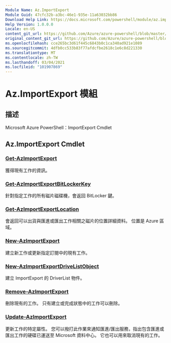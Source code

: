 ```yaml
---
Module Name: Az.ImportExport
Module Guid: 47cfc32b-a3bc-46e1-935e-11a63032bb86
Download Help Link: https://docs.microsoft.com/powershell/module/az.importexport
Help Version: 1.0.0.0
Locale: en-US
content_git_url: https://github.com/Azure/azure-powershell/blob/master/src/ImportExport/help/Az.ImportExport.md
original_content_git_url: https://github.com/Azure/azure-powershell/blob/master/src/ImportExport/help/Az.ImportExport.md
ms.openlocfilehash: cce265bc3d61f445c6843b0c1ca340ad921e1089
ms.sourcegitcommit: 4dfb0cc533b83f77afdcfbe2618c1e6c8d221330
ms.translationtype: MT
ms.contentlocale: zh-TW
ms.lasthandoff: 03/04/2021
ms.locfileid: "101907869"
---
```

# Az.ImportExport 模組
## 描述
Microsoft Azure PowerShell：ImportExport Cmdlet

## Az.ImportExport Cmdlet
### [Get-AzImportExport](Get-AzImportExport.md)
獲得現有工作的資訊。

### [Get-AzImportExportBitLockerKey](Get-AzImportExportBitLockerKey.md)
針對指定工作的所有磁片磁碟機，會返回 BitLocker 鍵。

### [Get-AzImportExportLocation](Get-AzImportExportLocation.md)
會返回可以出貨與匯進或匯出工作相關之磁片的位置詳細資料。
位置是 Azure 區域。

### [New-AzImportExport](New-AzImportExport.md)
建立新工作或更新指定訂閱中的現有工作。

### [New-AzImportExportDriveListObject](New-AzImportExportDriveListObject.md)
建立 ImportExport 的 DriverList 物件。

### [Remove-AzImportExport](Remove-AzImportExport.md)
刪除現有的工作。
只有建立或完成狀態中的工作可以刪除。

### [Update-AzImportExport](Update-AzImportExport.md)
更新工作的特定屬性。
您可以撥打此作業來通知匯進/匯出服務，指出包含匯進或匯出工作的硬碟已運送至 Microsoft 資料中心。
它也可以用來取消現有的工作。


